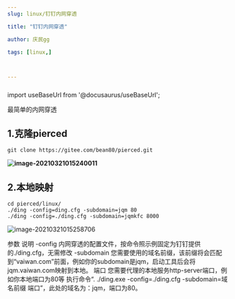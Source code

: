 ```yaml
---
slug: linux/钉钉内网穿透

title: "钉钉内网穿透" 

author: 庆民gg

tags: [linux,]



---
```




#####

import useBaseUrl from '@docusaurus/useBaseUrl';

最简单的内网穿透 

<!-- truncate -->

## 1.克隆pierced

```shell
git clone https://gitee.com/bean80/pierced.git
```

**![image-20210321015240011](https://gitee.com/JqM1n/biog-image/raw/master/20210321015247.png)**

## 2.本地映射

```shell
cd pierced/linux/
./ding -config=ding.cfg -subdomain=jqm 80
./ding -config=./ding.cfg -subdomain=jqmkfc 8000
```



![image-20210321015258706](https://gitee.com/JqM1n/biog-image/raw/master/20210321015258.png)

参数 说明
-config 内网穿透的配置文件，按命令照示例固定为钉钉提供的./ding.cfg，无需修改
-subdomain 您需要使用的域名前缀，该前缀将会匹配到“vaiwan.com”前面，例如你的subdomain是jqm，启动工具后会将jqm.vaiwan.com映射到本地。
端口 您需要代理的本地服务http-server端口，例如你本地端口为80等
执行命令“. ./ding.exe -config=./ding.cfg -subdomain=域名前缀 端口”，此处的域名为：jqm，端口为80。